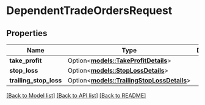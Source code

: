 # DependentTradeOrdersRequest

## Properties

Name | Type | Description | Notes
------------ | ------------- | ------------- | -------------
**take_profit** | Option<[**models::TakeProfitDetails**](TakeProfitDetails.md)> |  | [optional]
**stop_loss** | Option<[**models::StopLossDetails**](StopLossDetails.md)> |  | [optional]
**trailing_stop_loss** | Option<[**models::TrailingStopLossDetails**](TrailingStopLossDetails.md)> |  | [optional]

[[Back to Model list]](../README.md#documentation-for-models) [[Back to API list]](../README.md#documentation-for-api-endpoints) [[Back to README]](../README.md)


